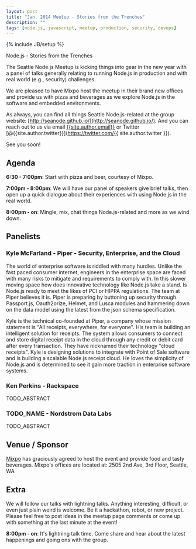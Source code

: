 ```yaml
---
layout: post
title: "Jan. 2014 Meetup - Stories from the Trenches"
description: ""
tags: [node.js, javascript, meetup, production, security, devops]
---
```

{% include JB/setup %}

Node.js - Stories from the Trenches

The Seattle Node.js Meetup is kicking things into gear in the new year with a panel of talks generally relating to running Node.js in production and with real world (e.g., security) challenges.

We are pleased to have Mixpo host the meetup in their brand new offices and provide us with pizza and beverages as we explore Node.js in the software and embedded environments.

As always, you can find all things Seattle Node.js-related at the group website:
[http://seanode.github.io/](http://seanode.github.io/). And you can reach out
to us via email [{{site.author.email}}](mailto:{{site.author.email}}) or Twitter
[@{{site.author.twitter}}](https://twitter.com/{{ site.author.twitter }}).

See you soon!

## Agenda

**6:30 - 7:00pm**: Start with pizza and beer, courtesy of Mixpo.

**7:00pm - 8:00pm**: We will have our panel of speakers give brief talks, then
open up a quick dialogue about their experiences with using Node.js in the
real world.

**8:00pm - on**: Mingle, mix, chat things Node.js-related and more as we wind
down.


<!-- more start -->

## Panelists

### Kyle McFarland - Piper - Security, Enterprise, and the Cloud

The world of enterprise software is riddled with many hurdles. Unlike the fast paced consumer internet, engineers in the enterprise space are faced with many risks to mitigate and requirements to comply with. In this slower moving space how does innovative technology like Node.js take a stand. Is Node.js ready to meet the likes of PCI or HIPPA regulations. The team at Piper believes it is. Piper is preparing by buttoning up security through Passport.js, Oauth2orize, Helmet, and Lusca modules and hammering down on the data model using the latest from the json schema specification.

Kyle is the technical co-founded at Piper, a company whose mission statement is "All receipts, everywhere, for everyone". His team is building an intelligent solution for receipts. The system allows consumers to connect and store digital receipt data in the cloud through any credit or debit card after every transaction. They have nicknamed their technology "cloud receipts". Kyle is designing solutions to integrate with Point of Sale software and is building a scalable Node.js receipt cloud. He loves the simplicity of Node.js and is determined to see it gain more traction in enterprise software systems.


### Ken Perkins - Rackspace

TODO_ABSTRACT

### TODO_NAME - Nordstrom Data Labs

TODO_ABSTRACT

## Venue / Sponsor

[Mixpo](http://mixpo.com/) has graciously agreed to host the event and
provide food and tasty beverages. Mixpo's offices are located at: 2505 2nd Ave, 3rd Floor, Seattle, WA








## Extra

We will follow our talks with lightning talks. Anything interesting, difficult, or even just plain weird is welcome. Be it a hackathon, robot, or new project. Please feel free to post ideas in the meetup page comments or come up with something at the last minute at the event!


**8:00pm - on**: It's lightning talk time. Come share and hear about the latest
happenings and going ons with the group.

<!-- more end -->
